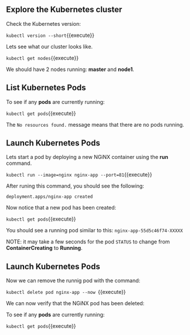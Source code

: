 ## Explore the Kubernetes cluster

Check the Kubernetes version:

`kubectl version --short`{{execute}}

Lets see what our cluster looks like.

`kubectl get nodes`{{execute}}

We should have 2 nodes running: **master** and **node1**.

## List Kubernetes Pods

To see if any **pods** are currently running:

`kubectl get pods`{{execute}}

The `No resources found.` message means that there are no pods running.

## Launch Kubernetes Pods

Lets start a pod by deploying a new NGiNX container using the **run** command.

`kubectl run --image=nginx nginx-app --port=81`{{execute}}

After runing this command, you should see the following:

`deployment.apps/nginx-app created`

Now notice that a new pod has been created:

`kubectl get pods`{{execute}}

You should see a running pod similar to this: `nginx-app-55d5c46f74-XXXXX`

NOTE: it may take a few seconds for the pod `STATUS` to change from **ContainerCreating** to **Running**.

## Launch Kubernetes Pods

Now we can remove the runnig pod with the command:

`kubectl delete pod nginx-app --now `{{execute}}

We can now verify that the NGiNX pod has been deleted:

To see if any **pods** are currently running:

`kubectl get pods`{{execute}}
